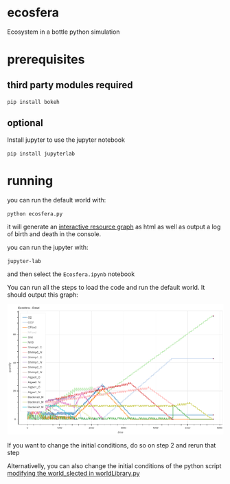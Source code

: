 # ecosfera

Ecosystem in a bottle python simulation

# prerequisites

## third party modules required

`pip install bokeh`

## optional

Install jupyter to use the jupyter notebook

`pip install jupyterlab`

# running

you can run the default world with:

`python ecosfera.py`

it will generate an [interactive resource graph](ecosfera_world.html) as html as well as output
a log of birth and death in the console.

you can run the jupyter with:

`jupyter-lab`

and then select the `Ecosfera.ipynb` notebook

You can run all the steps to load the code and run the default world. It should
output this graph:

![Ecosfera Default World Graph](images/ecosfera_default_jupyter.png?raw=true "Ecosfera Default World")

If you want to change the initial conditions, do so on step 2 and rerun that step

Alternativelly, you can also change the initial conditions of the python script
[modifying the world_slected in worldLibrary.py](https://github.com/quimnuss/ecosfera/blob/master/worldLibrary.py#L4)
